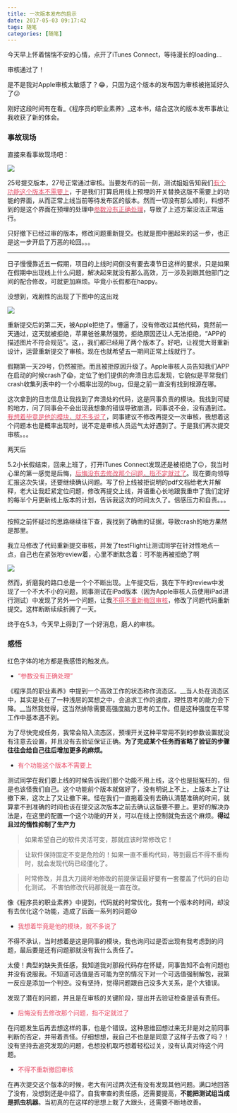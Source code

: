 ```yaml
---
title: 一次版本发布的启示
date: 2017-05-03 09:17:42
tags: 随笔
categories: [随笔]
---
```


今天早上怀着惴惴不安的心情，点开了iTunes Connect，等待漫长的loading...

审核通过了！

是不是我对Apple审核太敏感了？😂，只因为这个版本的发布因为审核被拖延好久了😕

刚好这段时间有在看_《程序员的职业素养》_这本书，结合这次的版本发布事故让我收获了新的体会。

<!--more-->

### 事故现场

直接来看事故现场吧：

![](http://qiniu.huyangjie.cn/coldreading/jpg/iTunes_Connect1.png-bigblog)

25号提交版本，27号正常通过审核。当要发布的前一刻，测试姐姐告知我们[<font color=#E84C66>有个功能这个版本不需要上</font>](#1)，于是我们打算启用线上预埋的开关替换这版不需要上的功能的界面，从而正常上线当前等待发布区的版本。然而一切没有那么顺利，料想不到的是这个界面在预埋的处理中[<font color=#E84C66>参数没有正确处理</font>](#2)，导致了上述方案没法正常运行。

只好撤下已经过审的版本，修改问题重新提交。也就是图中圈起来的这一步，也正是这一步开启了万恶的轮回。。。

---
日子慢慢靠近五一假期，项目的上线时间倒没有要去凑节日这样的要求，只是如果在假期中出现线上什么问题，解决起来就没有那么高效，万一涉及到跟其他部门之间的配合修改，可就更加麻烦。毕竟小长假都在happy。

没想到，戏剧性的出现了下图中的这出戏

![](http://qiniu.huyangjie.cn/coldreading/jpg/iTunes_Connect2.png-bigblog)

重新提交后的第二天，被Apple拒绝了。懵逼了，没有修改过其他代码，竟然前一天通过，这天就被拒绝，苹果爸爸果然强势。拒绝原因还让人无法拒绝，“APP的描述图片不符合规范”。这，，我们都已经用了两个版本了。好吧，让视觉大哥重新设计，运营重新提交了审核。现在也就希望五一期间正常上线就行了。

假期第一天29号，仍然被拒。而且被拒原因升级了。Apple审核人员告知我们APP在启动的时候crash了😱，定位了他们提供的奔溃日志后发现，它貌似是平常我们crash收集列表中的一个小概率出现的bug，但是之前一直没有找到根源在哪。

这次拿到的日志信息让我找到了奔溃处的代码，这是同事负责的模块。我找到可疑的地方，问了同事会不会出现我想象的错误导致崩溃，同事说不会，没有遇到过。[<font color=#E84C66>我想着毕竟是他的模块，就不多说了</font>](#3)，同事建议不修改再提交一次审核，我想着这个问题本也是概率出现时，说不定是审核人员运气太好遇到了。于是我们再次提交审核。。。

两天后

5.2小长假结束，回来上班了，打开iTunes Connect发现还是被拒绝了😖，我当时心里的第一感觉是后悔，[<font color=#E84C66>后悔没有去修改那个问题，指不定就过了</font>](#4)。现在要向领导汇报这次失误，还要继续确认问题。写了份上线被拒说明的pdf文档给老大并解释，老大让我赶紧定位问题，修改再提交上线，并语重心长地跟我重申了我们定好的每半个月更新线上版本的计划，告诉我这次的时间太久了。倍感压力和自责。。。

---

按照之前怀疑过的思路继续往下查，我找到了确凿的证据，导致crash的地方果然是那里。

我立马修改了代码重新提交审核，并发了testFlight让测试同学在针对性地点一点，自己也在紧张地review着，心里不断默念着：可不能再被拒绝了啊

![](http://qiniu.huyangjie.cn/coldreading/jpg/iTunes_Connect3.png-bigblog)

然而，折磨我的路口总是一个个不断出现。上午提交后，我在下午的review中发现了一个不大不小的问题，同事测试在iPad版本（因为Apple审核人员使用iPad进行测试）中发现了另外一个问题，让我[<font color=#E84C66>不得不重新撤回审核</font>](#5)，修改了问题代码重新提交。这样断断续续折腾了一天。


终于在5.3，今天早上得到了一个好消息，磨人的审核。

### 感悟
红色字体的地方都是我感悟的触发点。



* <span id=2 ><font color=#E84C66>“参数没有正确处理”</font></span>

《程序员的职业素养》中提到一个高效工作的状态称作流态区。__当人处在流态区中，其实是处在了一种浅层的冥想之中，会追求工作的速度，理性思考的能力会下降。__当然我觉得，这当然排除需要高强度脑力思考的工作。但是这种强度在平常工作中基本遇不到。

为了尽快完成任务，我常会陷入流态区，预埋开关这种平常用不到的参数设置就没有注意去设置，并且没有去验证保证正确。__为了完成某个任务而省略了验证的步骤往往会给自己往后增加更多的麻烦。__

* <span id=1><font color=#E84C66>有个功能这个版本不需要上</font></span>

测试同学在我们要上线的时候告诉我们那个功能不用上线，这个也是挺冤枉的，但是也该怪我们自己。这个功能前个版本就做好了，没有明说上不上，上版本上了让撤下来，这次上了又让撤下来。怪在我们一直拖着没有去确认清楚准确的时间，就算拿不到准确的时间也该在提交这次版本之前去确认这版要不要上。更好的解决办法是，在这里的配置一个这个功能的开关，可以在线上控制就免去这个麻烦。__得过且过的惰性抑制了生产力__



>如果希望自己的软件灵活可变，那就应该时常修改它！

>让软件保持固定不变是危险的！如果一直不重构代码，等到最后不得不重构时，就会发现代码已经僵化了。

> 时常修改，并且大刀阔斧地修改的前提保证最好要有一套覆盖了代码的自动化测试。  不害怕修改代码那就是一直在改。


像《程序员的职业素养》中提到，代码就的时常优化，我有一个版本的时间，却没有去优化这个功能，造成了后面一系列的问题😫



* <span id=3><font color=#E84C66>我想着毕竟是他的模块，就不多说了</font></span>

不得不承认，当时想着是这是同事的模块，我也询问过是否出现有我考虑到的问题，最后要是还有问题那就没有我什么责任了。

太傻！典型的缺失责任感，我知道我对那段代码存在怀疑，同事告知不会有问题也并没有说服我。不知道可选值是否可能为空的情况下对一个可选值强制解包，我第一反应是添加一个判空。没有坚持，觉得问题跟自己没多大关系，是个大错误。

发现了潜在的问题，并且是在审核的关键阶段，提出并去验证检查是该有责任。

* <span id=4><font color=#E84C66>后悔没有去修改那个问题，指不定就过了</font></span>

在问题发生后再去想这样的事，也是个错误。这种思维回想过来无非是对之前同事判断的否定，并带着责怪。仔细想想，我自己不也是是同意了这样子去做了吗？！没有坚持去追究发现的问题，也想投机取巧想着轻松过关，没有认真对待这个问题。

* <span id=5><font color=#E84C66>不得不重新撤回审核</font></span>

在再次提交这个版本的时候，老大有问过两次还有没有发现其他问题。满口地回答了没有，没想到还是中招了。自我审查的责任感，还需要提高，__不能把测试组当成是抓虫机器__。当初真的在这样的思想上栽了大跟头，还需要不断地改善。

